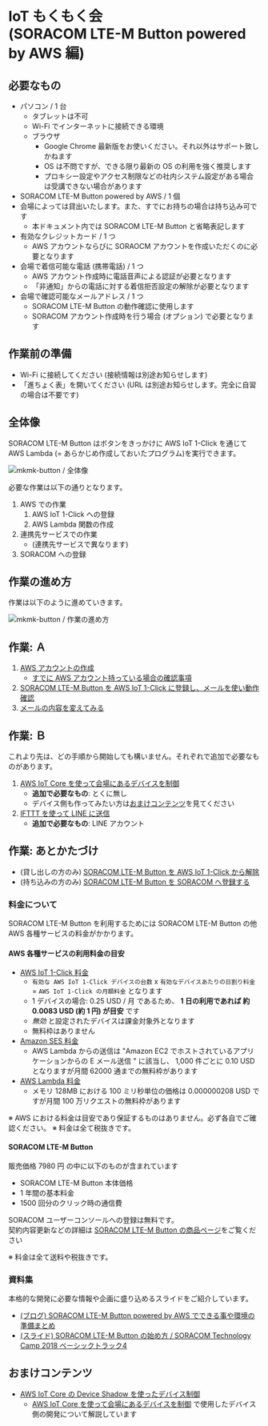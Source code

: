 <h1>IoT もくもく会 <br> (SORACOM LTE-M Button powered by AWS 編)</h1>

<h2 id="prepare">必要なもの</h2>

* パソコン / 1 台
    * タブレットは不可
    * Wi-Fi でインターネットに接続できる環境
    * ブラウザ
        * Google Chrome 最新版をお使いください。それ以外はサポート致しかねます
        * OS は不問ですが、できる限り最新の OS の利用を強く推奨します
        * プロキシー設定やアクセス制限などの社内システム設定がある場合は受講できない場合があります
* SORACOM LTE-M Button powered by AWS / 1 個
* 会場によっては貸出いたします。また、すでにお持ちの場合は持ち込み可です
    * 本ドキュメント内では SORACOM LTE-M Button と省略表記します
* 有効なクレジットカード / 1 つ
    * AWS アカウントならびに SORAOCM アカウントを作成いただくのに必要となります
* 会場で着信可能な電話 (携帯電話) / 1 つ
    * AWS アカウント作成時に電話音声による認証が必要となります
    * 「非通知」からの電話に対する着信拒否設定の解除が必要となります
* 会場で確認可能なメールアドレス / 1 つ
    * SORACOM LTE-M Button の動作確認に使用します
    * SORACOM アカウント作成時を行う場合 (オプション) で必要となります

<h2 id="standby">作業前の準備</h2>

* Wi-Fi に接続してください (接続情報は別途お知らせします)
* 「進ちょく表」を開いてください (URL は別途お知らせします。完全に自習の場合は不要です)

<h2 id="overview">全体像</h2>

SORACOM LTE-M Button はボタンをきっかけに AWS IoT 1-Click を通じて AWS Lambda (= あらかじめ作成しておいたプログラム)を実行できます。

![mkmk-button / 全体像](https://docs.google.com/drawings/d/e/2PACX-1vQWfrmF_w_-tmW6ztypukUXverP4_WS_ECeDmGe9ibqVYilMxP0kWPr6arvFE6oWyypQkAH9SNzjZ6s/pub?w=927&h=521)

必要な作業は以下の通りとなります。

1. AWS での作業
    1. AWS IoT 1-Click への登録
    2. AWS Lambda 関数の作成
2. 連携先サービスでの作業
    * (連携先サービスで異なります)
3. SORACOM への登録

<h2 id="workflow">作業の進め方</h2>

作業は以下のように進めていきます。

![mkmk-button / 作業の進め方](https://docs.google.com/drawings/d/e/2PACX-1vQQcIicnB1MaVrvyJQAZLl9dX581hPE3W6VSTZlgNlwQ8I58HjYsishVw_JFjllk27ajG2ZJhfH_E9d/pub?w=607&h=453)

<h2 id="work-a">作業: Ａ</h2>

1. [AWS アカウントの作成](create-aws-account)
    * [すでに AWS アカウント持っている場合の確認事項](aws-account-available)
2. [SORACOM LTE-M Button を AWS IoT 1-Click に登録し、メールを使い動作確認](claim-and-email-with-amazon-ses)
3. [メールの内容を変えてみる](customize-lambda-function)

<h2 id="work-b">作業: Ｂ</h2>

これより先は、どの手順から開始しても構いません。それぞれで追加で必要なものがあります。

1. [AWS IoT Core を使って会場にあるデバイスを制御](b-work/device-control-with-awsiotcore-shadow)
    * **追加で必要なもの**: とくに無し
    * デバイス側も作ってみたい方は[おまけコンテンツ](#appendix)を見てください
2. [IFTTT を使って LINE に送信](b-work/line-notify-with-ifttt)
    * **追加で必要なもの**: LINE アカウント

<h2 id="closing">作業: あとかたづけ</h2>

* (貸し出しの方のみ) [SORACOM LTE-M Button を AWS IoT 1-Click から解除](closing/unclaim)
* (持ち込みの方のみ) [SORACOM LTE-M Button を SORACOM へ登録する](closing/add-to-soracom)

<h3 id="fee">料金について</h3>

SORACOM LTE-M Button を利用するためには SORACOM LTE-M Button の他 AWS 各種サービスの料金がかかります。

#### AWS 各種サービスの利用料金の目安

* [AWS IoT 1-Click 料金](https://aws.amazon.com/jp/iot-1-click/pricing/)
    * `有効な AWS IoT 1-Click デバイスの台数` x `有効なデバイスあたりの日割り料金` = `AWS IoT 1-Click の月額料金` となります
    * 1 デバイスの場合: 0.25 USD / 月 であるため、 **1 日の利用であれば 約 0.0083 USD (約 1 円) が目安** です
    * *無効* と設定されたデバイスは課金対象外となります
    * 無料枠はありません
* [Amazon SES 料金](https://aws.amazon.com/jp/ses/pricing/)
    * AWS Lambda からの送信は "Amazon EC2 でホストされているアプリケーションからの E メール送信
" に該当し、 1,000 件ごとに 0.10 USD となりますが月間 62000 通までの無料枠があります
* [AWS Lambda 料金](https://aws.amazon.com/jp/lambda/pricing/#Lambda_pricing_details)
    * メモリ 128MB における 100 ミリ秒単位の価格は 0.000000208 USD ですが月間 100 万リクエストの無料枠があります

※ AWS における料金は目安であり保証するものはありません。必ず各自でご確認ください。
※ 料金は全て税抜きです。

#### SORACOM LTE-M Button

販売価格 7980 円 の中に以下のものが含まれています

* SORACOM LTE-M Button 本体価格
* 1 年間の基本料金
* 1500 回分のクリック時の通信費

SORACOM ユーザーコンソールへの登録は無料です。  
契約内容更新などの詳細は [SORACOM LTE-M Button の商品ページ](https://soracom.jp/products/gadgets/aws_button/)をご覧ください

※ 料金は全て送料や税抜きです。

### 資料集

本格的な開発に必要な情報や企画に盛り込めるスライドをご紹介しています。

* [(ブログ) SORACOM LTE-M Button powered by AWS でできる事や環境の準備まとめ](https://blog.soracom.jp/blog/2018/10/25/are-you-ready-for-lte-m-button/)
* [(スライド) SORACOM LTE-M Button の始め方 / SORACOM Technology Camp 2018 ベーシックトラック4](https://www.slideshare.net/SORACOM/soracom-technology-camp-2018-4-soracom-ltem-button)

<h2 id="appendix">おまけコンテンツ</h2>

* [AWS IoT Core の Device Shadow を使ったデバイス制御](appendix/awsiotcore-device-shadow)
    * [AWS IoT Core を使って会場にあるデバイスを制御](b-work/device-control-with-awsiotcore-shadow) で使用したデバイス側の開発について解説しています
